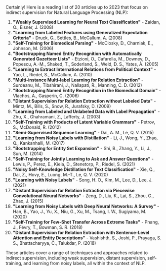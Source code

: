Certainly! Here is a reading list of 20 articles up to 2023 that focus on indirect supervision for Natural Language Processing (NLP):

1. **"Weakly Supervised Learning for Neural Text Classification"** - Zaidan, O., Eisner, J. (2008)
2. **"Learning from Labeled Features using Generalized Expectation Criteria"** - Druck, G., Settles, B., McCallum, A. (2008)
3. **"Self-Training for Biomedical Parsing"** - McClosky, D., Charniak, E., Johnson, M. (2006)
4. **"Bootstrapping Named Entity Recognition with Automatically Generated Gazetteer Lists"** - Etzioni, O., Cafarella, M., Downey, D., Popescu, A.-M., Shaked, T., Soderland, S., Weld, D. S., Yates, A. (2005)
5. **"Learning to Extract International Relations from Political Context"** - Yao, L., Riedel, S., McCallum, A. (2010)
6. **"Multi-instance Multi-label Learning for Relation Extraction"** - Surdeanu, M., Tibshirani, J., Nallapati, R., Manning, C. D. (2012)
7. **"Bootstrapping Named Entity Recognition in the Biomedical Domain"** - Vlachos, A., Gasperin, C. (2006)
8. **"Distant Supervision for Relation Extraction without Labeled Data"** - Mintz, M., Bills, S., Snow, R., Jurafsky, D. (2009)
9. **"Learning from Labeled and Unlabeled Data with Label Propagation"** - Zhu, X., Ghahramani, Z., Lafferty, J. (2003)
10. **"Self-Training with Products of Latent Variable Grammars"** - Petrov, S., McDonald, R. (2012)
11. **"Semi-Supervised Sequence Learning"** - Dai, A. M., Le, Q. V. (2015)
12. **"Learning from Noisy Labels with Distillation"** - Li, J., Wong, Y., Zhao, Q., Kankanhalli, M. (2017)
13. **"Bootstrapping for Entity Set Expansion"** - Shi, B., Zhang, Y., Li, J., Sun, M. (2014)
14. **"Self-Training for Jointly Learning to Ask and Answer Questions"** - Lewis, P., Perez, E., Kiela, D., Stenetorp, P., Riedel, S. (2021)
15. **"Noisy Self-Knowledge Distillation for Text Classification"** - Xie, Q., Dai, Z., Hovy, E., Luong, M.-T., Le, Q. V. (2020)
16. **"Learning with Noisy Labels"** - Song, H. O., Kim, M., Lee, D., Lee, J. (2021)
17. **"Distant Supervision for Relation Extraction via Piecewise Convolutional Neural Networks"** - Zeng, D., Liu, K., Lai, S., Zhou, G., Zhao, J. (2015)
18. **"Learning from Noisy Labels with Deep Neural Networks: A Survey"** - Han, B., Yao, J., Yu, X., Niu, G., Xu, M., Tsang, I. W., Sugiyama, M. (2020)
19. **"Self-Training for Few-Shot Transfer Across Extreme Tasks"** - Phang, J., Févry, T., Bowman, S. R. (2018)
20. **"Distant Supervision for Relation Extraction with Sentence-Level Attention and Entity Descriptions"** - Vashishth, S., Joshi, P., Prayaga, S. S., Bhattacharyya, C., Talukdar, P. (2018)

These articles cover a range of techniques and approaches related to indirect supervision, including weak supervision, distant supervision, self-training, and learning from noisy labels, all within the context of NLP.